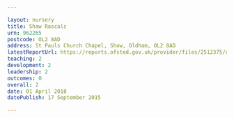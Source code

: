 ```yaml
---

layout: nursery
title: Shaw Rascals
urn: 962265
postcode: OL2 8AD
address: St Pauls Church Chapel, Shaw, Oldham, OL2 8AD
latestReportUrl: https://reports.ofsted.gov.uk/provider/files/2512375/urn/962265.pdf
teaching: 2
development: 2
leadership: 2
outcomes: 0
overall: 2
date: 01 April 2018 
datePublish: 17 September 2015

---
```

